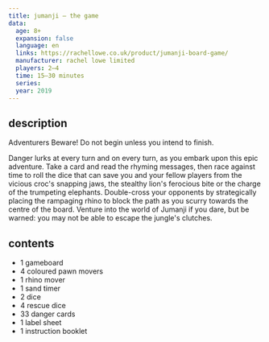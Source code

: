 ```yaml
---
title: jumanji – the game
data:
  age: 8+
  expansion: false
  language: en
  links: https://rachellowe.co.uk/product/jumanji-board-game/
  manufacturer: rachel lowe limited
  players: 2–4
  time: 15–30 minutes
  series: 
  year: 2019
---
```


## description

Adventurers Beware! Do not begin unless you intend to finish.

Danger lurks at every turn and on every turn, as you embark upon this epic adventure. Take a card and read the rhyming messages, then race against time to roll the dice that can save you and your fellow players from the vicious croc's snapping jaws, the stealthy lion's ferocious bite or the charge of the trumpeting elephants. Double-cross your opponents by strategically placing the rampaging rhino to block the path as you scurry towards the centre of the board. Venture into the world of Jumanji if you dare, but be warned: you may not be able to escape the jungle's clutches.

## contents

- 1 gameboard
- 4 coloured pawn movers
- 1 rhino mover
- 1 sand timer
- 2 dice
- 4 rescue dice
- 33 danger cards
- 1 label sheet
- 1 instruction booklet
